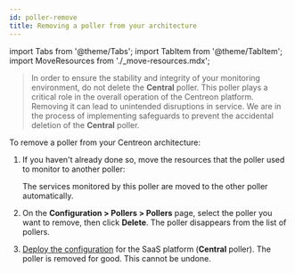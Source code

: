 ```yaml
---
id: poller-remove
title: Removing a poller from your architecture
---
```


import Tabs from '@theme/Tabs';
import TabItem from '@theme/TabItem';
import MoveResources from './_move-resources.mdx';

> In order to ensure the stability and integrity of your monitoring environment, do not delete the **Central** poller. This poller plays a critical role in the overall operation of the Centreon platform. Removing it can lead to unintended disruptions in service. We are in the process of implementing safeguards to prevent the accidental deletion of the **Central** poller.

To remove a poller from your Centreon architecture:

1. If you haven't already done so, move the resources that the poller used to monitor to another poller:

   <MoveResources />

   The services monitored by this poller are moved to the other poller automatically.
3. On the **Configuration > Pollers > Pollers** page, select the poller you want to remove, then click **Delete**. The poller disappears from the list of pollers.
4. [Deploy the configuration](../monitoring/monitoring-servers/deploying-a-configuration.md) for the SaaS platform (**Central** poller). The poller is removed for good. This cannot be undone.
